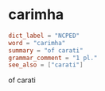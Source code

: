 # carimha

``` toml
dict_label = "NCPED"
word = "carimha"
summary = "of carati"
grammar_comment = "1 pl."
see_also = ["carati"]
```

of carati

